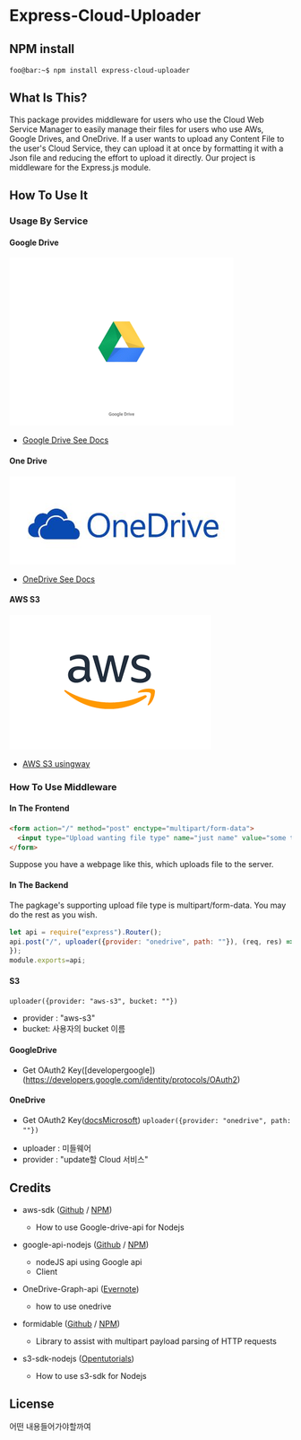 # Express-Cloud-Uploader

## NPM install
```console
foo@bar:~$ npm install express-cloud-uploader
```
## What Is This?
This package provides middleware for users who use the Cloud Web Service Manager to easily manage their files for users who use AWs, Google Drives, and OneDrive. If a user wants to upload any Content File to the user's Cloud Service, they can upload it at once by formatting it with a Json file and reducing the effort to upload it directly. Our project is middleware for the Express.js module.

## How To Use It
### Usage By Service
#### Google Drive
![googledrive](/images/googledrivelogo.gif)
* [Google Drive See Docs](/docs/google-drive.md)
#### One Drive
![onedrive](/images/onedrive.jpg)
* [OneDrive See Docs](/docs/onedrive.md)
#### AWS S3
![AWS](/images/awslogo.gif)
* [AWS S3 usingway](/docs/s3.md)

### How To Use Middleware
#### In The Frontend
```html
<form action="/" method="post" enctype="multipart/form-data">
  <input type="Upload wanting file type" name="just name" value="some text">
</form>
```
Suppose you have a webpage like this, which uploads file to the server.

#### In The Backend
The pagkage's supporting upload file type is multipart/form-data. You may do the rest as you wish.<br>
```js
let api = require("express").Router();
api.post("/", uploader({provider: "onedrive", path: ""}), (req, res) => {
});
module.exports=api;
```
#### S3
`uploader({provider: "aws-s3", bucket: ""})` 
- provider : "aws-s3" 
- bucket: 사용자의 bucket 이름
#### GoogleDrive
* Get OAuth2 Key([developergoogle])(https://developers.google.com/identity/protocols/OAuth2)

#### OneDrive
* Get OAuth2 Key([docsMicrosoft](https://docs.microsoft.com/en-us/onedrive/developer/rest-api/getting-started/msa-oauth?view=odsp-graph-online))
`uploader({provider: "onedrive", path: ""})` 
- uploader : 미들웨어
- provider : "update할 Cloud 서비스" 


## Credits
* aws-sdk ([Github](https://github.com/aws/aws-sdk-js) / [NPM](https://www.npmjs.com/package/aws-sdk))
    * How to use Google-drive-api for Nodejs

* google-api-nodejs ([Github](https://github.com/googleapis/google-api-nodejs-client/tree/master/samples/drive) / [NPM](https://www.npmjs.com/package/googleapis))
    * nodeJS api using Google api
    * Client

* OneDrive-Graph-api ([Evernote](https://www.evernote.com/l/AUDufYzQX7NOVJymel7-gw49_mkbKUWdy10))
    * how to use onedrive

* formidable ([Github](https://github.com/felixge/node-formidable) /  [NPM](https://www.npmjs.com/package/formidable))
    * Library to assist with multipart payload parsing of HTTP requests

* s3-sdk-nodejs ([Opentutorials](https://opentutorials.org/course/2717/11797))
    * How to use s3-sdk for Nodejs
## License
어떤 내용들어가야할까여